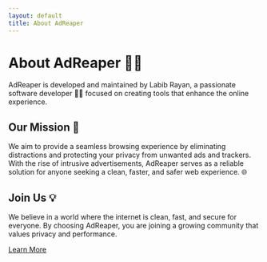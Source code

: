 ```yaml
---
layout: default
title: About AdReaper
---
```


# About AdReaper 🕵️‍♂️

AdReaper is developed and maintained by Labib Rayan, a passionate software developer 👨‍💻 focused on creating tools that enhance the online experience.

## Our Mission 🎯
We aim to provide a seamless browsing experience by eliminating distractions and protecting your privacy from unwanted ads and trackers. With the rise of intrusive advertisements, AdReaper serves as a reliable solution for anyone seeking a clean, faster, and safer web experience. 🌐

## Join Us 💡
We believe in a world where the internet is clean, fast, and secure for everyone. By choosing AdReaper, you are joining a growing community that values privacy and performance.

[Learn More](#)
